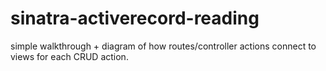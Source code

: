 # sinatra-activerecord-reading

simple walkthrough + diagram of how routes/controller actions connect to views for each CRUD action. 
